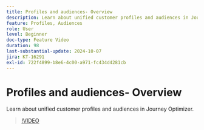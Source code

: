 ```yaml
---
title: Profiles and audiences- Overview
description: Learn about unified customer profiles and audiences in Journey Optimizer.
feature: Profiles, Audiences
role: User
level: Beginner
doc-type: Feature Video
duration: 98
last-substantial-update: 2024-10-07
jira: KT-16291
exl-id: 722f4899-b8e6-4c00-a971-fc434d4281cb
---
```

# Profiles and audiences- Overview

Learn about unified customer profiles and audiences in Journey Optimizer.

>[!VIDEO](https://video.tv.adobe.com/v/3432671/?learn=on)
